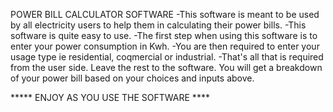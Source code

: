 POWER BILL CALCULATOR SOFTWARE
-This software is meant to be used by all electricity users to
help them in calculating their power bills.
-This software is quite easy to use.
-The first step when using this software is to enter your power consumption in Kwh.
-You are then required to enter your usage type ie residential, coqmercial or industrial.
-That's all that is required from the user side. Leave the rest to the software.
You will get a breakdown of your power bill based on your choices and inputs above.

***** ENJOY AS YOU USE THE SOFTWARE ****